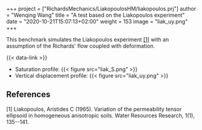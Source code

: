 +++
project = ["RichardsMechanics/LiakopoulosHM/liakopoulos.prj"]
author = "Wenqing Wang"
title = "A test based on the Liakopoulos experiment"
date = "2020-10-21T15:07:13+02:00"
weight = 153
image = "liak_uy.png"
+++

This benchmark simulates the Liakopoulos experiment
  [[1]](#1)
 with an assumption of  the Richards' flow  coupled with deformation.

{{< data-link >}}

* Saturation profile:
{{< figure src="liak_S.png" >}}
* Vertical displacement profile:
{{< figure src="liak_uy.png" >}}

## References

<a id="1">[1]</a>
Liakopoulos, Aristides C (1965).
Variation of the permeability tensor ellipsoid in homogeneous anisotropic soils.
Water Resources Research, 1(1), 135--141.
